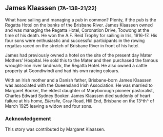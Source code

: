 ## James Klaassen <small>(7A‑138‑21/22)</small>

<!-- circa 1873 - 13 March 1925 -->

What have sailing and managing a pub in common? Plenty, if the pub is the Regatta Hotel on the banks of the Brisbane River. James Klaassen owned and was managing the Regatta Hotel, Coronation Drive, Toowong at the time of his death. He won the A.F. Reid Trophy for sailing in Iris, 1916-17. His four sons were enthusiastic and successful participants in the rowing regattas raced on the stretch of Brisbane River in front of his hotel.

James had previously owned a hotel on the site of the present day Mater Mothers' Hospital. He sold this to the Mater and then purchased the famous wrought-iron river landmark, the Regatta Hotel. He also owned a cattle property at Goondiwindi and had his own racing colours.

With an Irish mother and a Danish father, Brisbane-born James Klaassen was associated with the Queensland Irish Association. He was married to Margaret Booker, the eldest daughter of Maryborough pioneer pastoralist, Charles Edward Sydney Booker. James Klaassen died suddenly of heart failure at his home, *Ellerslie*, Gray Road, Hill End, Brisbane on the 13^th^ of March 1925 leaving a widow and four sons.

### Acknowledgement

This story was contributed by Margaret Klaassen.
